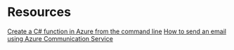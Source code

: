 # Resources

[Create a C# function in Azure from the command line](https://learn.microsoft.com/en-us/azure/azure-functions/create-first-function-cli-csharp?tabs=azure-cli%2Cin-process#create-a-local-function-project)
[How to send an email using Azure Communication Service](https://learn.microsoft.com/en-us/azure/communication-services/quickstarts/email/send-email?tabs=windows%2Cconnection-string&pivots=programming-language-csharp)
